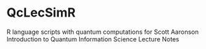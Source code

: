 # QcLecSimR
R language scripts with quantum computations for Scott Aaronson Introduction to Quantum Information Science Lecture Notes

